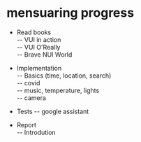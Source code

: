 # mensuaring progress

- Read books   
-- VUI in action  
-- VUI O'Really  
-- Brave NUI World    

- Implementation  
-- Basics (time, location, search)  
-- covid  
-- music, temperature, lights  
-- camera   

- Tests
-- google assistant  

- Report  
-- Introdution



